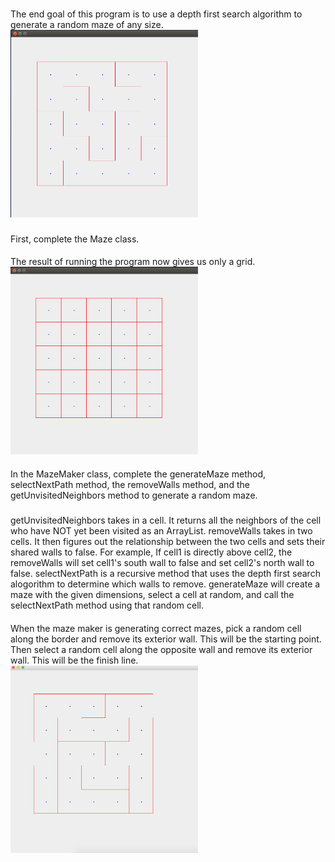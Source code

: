 <html>

###

The end goal of this program is to use a depth first search algorithm to generate a random maze of any size.
<img height="300" src="https://github.com/League-level4/League-level4.github.io/blob/master/maze_complete.png?raw=true" width="300"/>

###

First, complete the Maze class.

####

The result of running the program now gives us only a grid.
<img height="300" src="https://github.com/League-level4/League-level4.github.io/blob/master/maze_incomplete.png?raw=true" width="300"/>

####

In the MazeMaker class, complete the generateMaze method, selectNextPath method, the removeWalls method, and the getUnvisitedNeighbors method to generate a random maze.

#####

getUnvisitedNeighbors takes in a cell. It returns all the neighbors of the cell who have NOT yet been visited as an ArrayList.
removeWalls takes in two cells. It then figures out the relationship between the two cells and sets their shared walls to false. For example, If cell1 is directly above cell2, the removeWalls will set cell1's south wall to false and set cell2's north wall to false.
selectNextPath is a recursive method that uses the depth first search alogorithm to determine which walls to remove.
generateMaze will create a maze with the given dimensions, select a cell at random, and call the selectNextPath method using that random cell.

####

When the maze maker is generating correct mazes, pick a random cell along the border and remove its exterior wall. This will be the starting point. Then select a random cell along the opposite wall and remove its exterior wall. This will be the finish line.
<img height="300" src="https://github.com/League-level4/League-level4.github.io/blob/master/maze_with_exit.png?raw=true" width="300"/>
</html>
